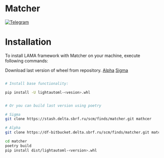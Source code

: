 # Matcher

[![Telegram](https://img.shields.io/badge/chat-on%20Telegram-2ba2d9.svg)](https://t.me/lamamatcher)

<a name="installation"></a>
# Installation
To install LAMA framework with Matcher on your machine, execute following commands:  

Download last version of wheel from repository. [Alpha](https://df-bitbucket.sbrf.ru/projects/MATCHER/repos/lama-matcher/browse) [Sigma](https://stash.delta.sbrf.ru/projects/MATCHER/repos/lama-matcher/browse) 
```bash

# Install base functionality:

pip install -U lightautoml-<vesion>.whl


# Or you can build last version using poetry

# Sigma
git clone https://stash.delta.sbrf.ru/scm/finds/matcher.git mathcer

# Alpha 
git clone https://df-bitbucket.delta.sbrf.ru/scm/finds/matcher.git matcher

cd matcher
poetry build 
pip install dist/lightautoml-<version>.whl
```

